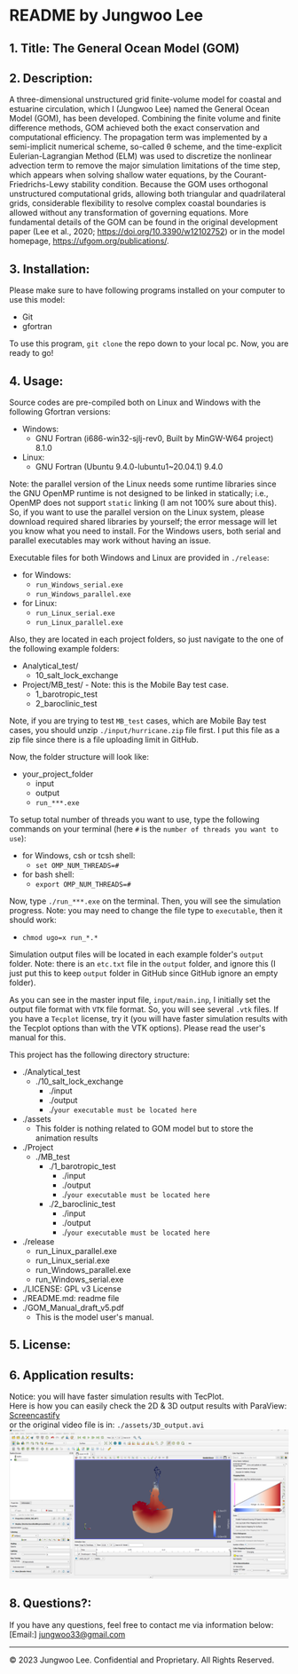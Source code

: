 # README by Jungwoo Lee

## 1. Title: The General Ocean Model (GOM)

## 2. Description: 
A three-dimensional unstructured grid finite-volume model for coastal and estuarine circulation, which I (Jungwoo Lee) named the General Ocean Model (GOM), has been developed. Combining the finite volume and finite difference methods, GOM achieved both the exact conservation and computational efficiency. The propagation term was implemented by a semi-implicit numerical scheme, so-called θ scheme, and the time-explicit Eulerian-Lagrangian Method (ELM) was used to discretize the nonlinear advection term to remove the major simulation limitations of the time step, which appears when solving shallow water equations, by the Courant-Friedrichs-Lewy stability condition. Because the GOM uses orthogonal unstructured computational grids, allowing both triangular and quadrilateral grids, considerable flexibility to resolve complex coastal boundaries is allowed without any transformation of governing equations. More fundamental details of the GOM can be found in the original development paper (Lee et al., 2020; https://doi.org/10.3390/w12102752) or in the model homepage, https://ufgom.org/publications/.

## 3. Installation:
Please make sure to have following programs installed on your computer to use this model:
  + Git
  + gfortran

To use this program, `git clone` the repo down to your local pc. Now, you are ready to go!

## 4. Usage:
Source codes are pre-compiled both on Linux and Windows with the following Gfortran versions:
  + Windows: 
    + GNU Fortran (i686-win32-sjlj-rev0, Built by MinGW-W64 project) 8.1.0
  + Linux: 
    + GNU Fortran (Ubuntu 9.4.0-lubuntu1~20.04.1) 9.4.0

Note: the parallel version of the Linux needs some runtime libraries since the GNU OpenMP runtime is not designed to be linked in statically; i.e., OpenMP does not support `static` linking (I am not 100% sure about this). So, if you want to use the parallel version on the Linux system, please download required shared libraries by yourself; the error message will let you know what you need to install. For the Windows users, both serial and parallel executables may work without having an issue.
 
Executable files for both Windows and Linux are provided in `./release`:
  + for Windows:
    + `run_Windows_serial.exe`
    + `run_Windows_parallel.exe`
  + for Linux:
    + `run_Linux_serial.exe`
    + `run_Linux_parallel.exe`
  
Also, they are located in each project folders, so just navigate to the one of the following example folders:
  + Analytical_test/
    + 10_salt_lock_exchange
  + Project/MB_test/ - Note: this is the Mobile Bay test case.
    + 1_barotropic_test
    + 2_baroclinic_test

Note, if you are trying to test `MB_test` cases, which are Mobile Bay test cases, you should unzip `./input/hurricane.zip` file first. I put this file as a zip file since there is a file uploading limit in GitHub.    

Now, the folder structure will look like:
  + your_project_folder
    + input
    + output
    + `run_***.exe`

To setup total number of threads you want to use, type the following commands on your terminal (here `#` is the `number of threads you want to use`):
  + for Windows, csh or tcsh shell:
    + `set OMP_NUM_THREADS=#`
  + for bash shell:
    + `export OMP_NUM_THREADS=#`

Now, type `./run_***.exe` on the terminal. Then, you will see the simulation progress. Note: you may need to change the file type to `executable`, then it should work:
  + `chmod ugo=x run_*.*`

Simulation output files will be located in each example folder's `output` folder. Note: there is an `etc.txt` file in the `output` folder, and ignore this (I just put this to keep `output` folder in GitHub since GitHub ignore an empty folder).

As you can see in the master input file, `input/main.inp`, I initially set the output file format with `VTK` file format. So, you will see several `.vtk` files. If you have a `Tecplot` license, try it (you will have faster simulation results with the Tecplot options than with the VTK options). Please read the user's manual for this.

This project has the following directory structure:
  + ./Analytical_test
    + ./10_salt_lock_exchange
      + ./input
      + ./output
      + ./`your executable must be located here`
  + ./assets
    + This folder is nothing related to GOM model but to store the animation results
  + ./Project
    + ./MB_test
      + ./1_barotropic_test
        + ./input
        + ./output
        + ./`your executable must be located here`
      + ./2_baroclinic_test
        + ./input
        + ./output
        + ./`your executable must be located here`
  + ./release
    + run_Linux_parallel.exe
    + run_Linux_serial.exe
    + run_Windows_parallel.exe
    + run_Windows_serial.exe
  + ./LICENSE: GPL v3 License 
  + ./README.md: readme file
  + ./GOM_Manual_draft_v5.pdf
    + This is the model user's manual.

## 5. License:

## 6. Application results:
Notice: you will have faster simulation results with TecPlot.<br>
Here is how you can easily check the 2D & 3D output results with ParaView: [Screencastify](https://drive.google.com/file/d/1x3sdVGrJh_wmawIfCdjk8IdT4dNxBq2B/view)<br>
or the original video file is in: `./assets/3D_output.avi`<br>
[![A video thumbnail shows the command-line employee management application with a play button overlaying the view.](./assets/3D_output.png)](https://drive.google.com/file/d/1x3sdVGrJh_wmawIfCdjk8IdT4dNxBq2B/view)<br>


## 8. Questions?:
If you have any questions, feel free to contact me via information below:<br>
[Email:] jungwoo33@gmail.com

- - -
© 2023 Jungwoo Lee. Confidential and Proprietary. All Rights Reserved.
